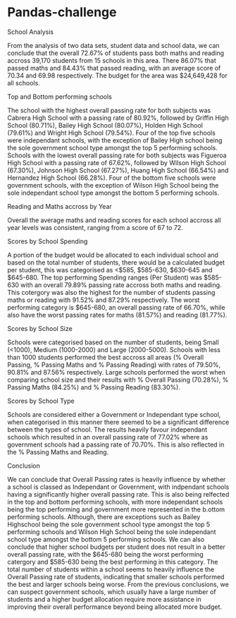 # Pandas-challenge

School Analysis

From the analysis of two data sets, student data and school data, we can conclude that the overall 72.67% of students pass both maths and reading accross 39,170 students from 15 schools in this area. There 86.07% that passed maths and 84.43% that passed reading, with an average score of 70.34 and 69.98 respectively. The budget for the area was $24,649,428 for all schools.

Top and Bottom performing schools

The school with the highest overall passing rate for both subjects was Cabrera High School with a passing rate of 80.92%, followed by Griffin High School (80.71%), Bailey High School (80.07%), Holden High School	(79.61%) and Wright High School (79.54%). Four of the top five schools were independant schools, with the exception of Bailey High school being the sole government school type amongst the top 5 performing schools. Schools with the lowest overall passing rate for both subjects was Figueroa High School with a passing rate of 67.62%, followed by Wilson High School (67.30%), Johnson High School (67.27%), Huang High School (66.54%) and Hernandez High School (66.28%). Four of the bottom five schools were government schools, with the exception of Wilson High School being the sole independant school type amongst the bottom 5 performing schools.

Reading and Maths accross by Year

Overall the average maths and reading scores for each school accross all year levels was consistent, ranging from a score of 67 to 72.

Scores by School Spending

A portion of the budget would be allocated to each individual school and based on the total number of students, there would be a calculated budget per student, this was categorised as <$585, $585-630, $630-645 and $645-680. The top performing Spending ranges (Per Student) was $585-630 with an overall 79.89% passing rate accross both maths and reading. This cotergory was also the highest for the number of students passing maths or reading with 91.52% and 87.29% respectively. The worst performing category is $645-680, an overall passing rate of 66.70%, while also have the worst passing rates for maths (81.57%) and reading (81.77%).

Scores by School Size

Schools were categorised based on the number of students, being Small (<1000), Medium (1000-2000)	and Large (2000-5000). Schools with less than 1000 students performed the best accross all areas (% Overall Passing, % Passing Maths and % Passing Reading) with rates of 79.50%, 90.81% and 87.56% respectively. Large schools performed the worst when comparing school size and their results with % Overall Passing (70.28%), % Passing Maths (84.25%) and % Passing Reading (83.30%).

Scores by School Type

Schools are considered either a Government or Independant type school, when categorised in this manner there seemed to be a significant difference between the types of school. The results heavily favour independant schools which resulted in an overall passing rate of 77.02% where as government schools had a passing rate of 70.70%. This is also reflected in the % Passing Maths and Reading. 

Conclusion

We can conclude that Overall Passing rates is heavily influence by whether a school is classed as Independant or Government, with indpendant schools having a significantly higher overall passing rate. This is also being relfected in the top and bottom performing schools, with more independant schools being the top performing and government more represented in the b.ottom performing schools. Although, there are exceptions such as Bailey Highschool being the sole government school type amongst the top 5 performing schools and Wilson High School being the sole independant school type amongst the bottom 5 performing schools. We can also conclude that higher school budgets per student does not result in a better overall passing rate, with the $645-680 being the worst performing catergory and $585-630 being the best performing in this category. The total number of students within a school seems to heavily influence the Overall Passing rate of students, indicating that smaller schools performed the best and larger schools being worse. From the previous conclusions, we can suspect government schools, which usually have a large number of students and a higher budget allocation require more assistance in improving their overall performance beyond being allocated more budget. 

